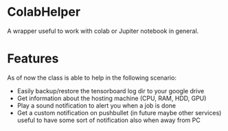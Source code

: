 # ColabHelper
A wrapper useful to work with colab or Jupiter notebook in general.

# Features
As of now the class is able to help in the following scenario:
- Easily backup/restore the tensorboard log dir to your google drive
- Get information about the hosting machine (CPU, RAM, HDD, GPU)
- Play a sound notification to alert you when a job is done
- Get a custom notification on pushbullet (in future maybe other services) useful to have some sort of notification also when away from PC

